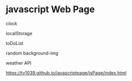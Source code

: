 # javascript Web Page

clock

localStorage

toDoList

random background-img

weather API 

https://tv1039.github.io/javascriptpage/jsPage/index.html
